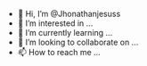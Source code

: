 - 👋 Hi, I’m @Jhonathanjesuss
- 👀 I’m interested in ...
- 🌱 I’m currently learning ...
- 💞️ I’m looking to collaborate on ...
- 📫 How to reach me ...

<!---
Jhonathanjesuss/Jhonathanjesuss is a ✨ special ✨ repository because its `README.md` (this file) appears on your GitHub profile.
You can click the Preview link to take a look at your changes.
--->
